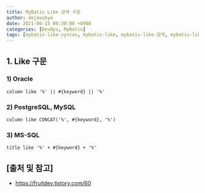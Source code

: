 ```yaml
---
title: MyBatis Like 검색 구문
author: dejavuhyo
date: 2021-06-15 06:30:00 +0900
categories: [DevOps, MyBatis]
tags: [mybatis-like-syntax, mybatis-like, mybatis-like-검색, mybatis-like-검색-구문]
---
```


## 1. Like 구문

### 1) Oracle

```text
column like '%' || #{keyword} || '%'
```

### 2) PostgreSQL, MySQL

```text
column like CONCAT('%', #{keyword}, '%')
```

### 3) MS-SQL

```text
title like '%' + #{keyword} + '%'
```

## [출처 및 참고]
* <https://fruitdev.tistory.com/60>
